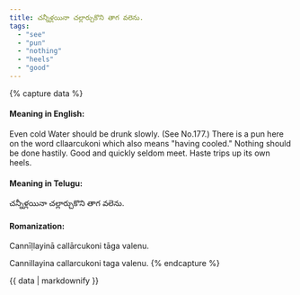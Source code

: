 ```yaml
---
title: చన్నీళ్లయినా చల్లార్చుకొని తాగ వలెను.
tags:
  - "see"
  - "pun"
  - "nothing"
  - "heels"
  - "good"
---
```


{% capture data %}
#### Meaning in English:
Even cold Water should be drunk slowly.
(See No.177.)
There is a pun here on the word cllaarcukoni which also means "having cooled."
Nothing should be done hastily.
Good and quickly seldom meet.
Haste trips up its own heels.

#### Meaning in Telugu:
చన్నీళ్లయినా చల్లార్చుకొని తాగ వలెను.

#### Romanization:
Cannīḷlayinā callārcukoni tāga valenu.

Cannillayina callarcukoni taga valenu.
{% endcapture %}

{{ data | markdownify }}


